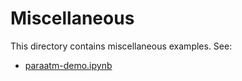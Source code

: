 # Miscellaneous

This directory contains miscellaneous examples.  See:

* [paraatm-demo.ipynb](para-atm-demo/paraatm-demo.ipynb)
